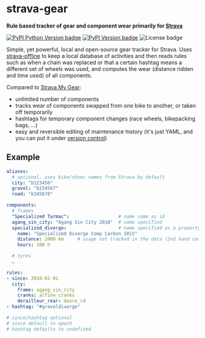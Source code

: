 # strava-gear

**Rule based tracker of gear and component wear primarily for [Strava][]**

[![PyPI Python Version badge](https://img.shields.io/pypi/pyversions/strava-gear)](https://pypi.org/project/strava-gear/)
[![PyPI Version badge](https://img.shields.io/pypi/v/strava-gear)](https://pypi.org/project/strava-gear/)
![License badge](https://img.shields.io/github/license/liskin/strava-gear)

Simple, yet powerful, local and open-source gear tracker for Strava. Uses
[strava-offline][] to keep a local database of activities and then reads
rules such as when a chain was replaced or that a certain hashtag means a
different set of wheels was used, and computes the wear (distance ridden and
time used) of all components.

Compared to [Strava My Gear][]:

* unlimited number of components
* tracks wear of components swapped from one bike to another, or taken off
  temporarily
* hashtags for temporary component changes (race wheels, bikepacking bags, …)
* easy and reversible editing of maintenance history (it's just YAML, and you
  can put it under [version control][git])

<!-- * TODO: alerts -->

[strava-offline]: https://github.com/liskin/strava-offline
[Strava]: https://strava.com/
[Strava My Gear]: https://support.strava.com/hc/en-us/articles/216918727-Adding-Gear-to-your-activities-on-Strava
[git]: https://git-scm.com/

## Example

```yaml
aliases:
  # optional, uses bike/shoes names from Strava by default
  city: "b123456"
  gravel: "b234567"
  road: "b345678"

components:
  # frames
  "Specialized Tarmac":                  # name same as id
  agang_sin_city: "Agang Sin City 2010"  # name specified
  specialized_diverge:                   # name specified as a property
    name: "Specialized Diverge Comp Carbon 2015"
    distance: 2000 km     # usage not tracked in the data (2nd hand components)
    hours: 100 h

  # tyres
  …

rules:
- since: 2010-01-01
  city:
    frame: agang_sin_city
    cranks: alfine_cranks
    derailleur_rear: deore_rd
- hashtag: "#graveldiverge"

# since/hashtag optional
# since default to epoch
# hashtag defaults to undefined
```
